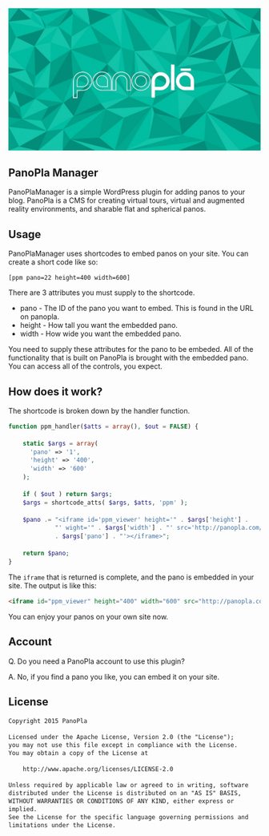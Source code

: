 <img src="assets/logo.jpg" alt="logo" />

## PanoPla Manager

PanoPlaManager is a simple WordPress plugin for adding panos to your blog. PanoPla is a CMS for creating virtual tours, virtual and augmented reality environments, and sharable flat and spherical panos.

## Usage

PanoPlaManager uses shortcodes to embed panos on your site. You can create a short code like so:

```
[ppm pano=22 height=400 width=600]
```

There are 3 attributes you must supply to the shortcode.

* pano - The ID of the pano you want to embed. This is found in the URL on panopla.
* height -  How tall you want the embedded pano.
* width - How wide you want the embedded pano.

You need to supply these attributes for the pano to be embeded. All of the functionality that is built on PanoPla is brought with the embedded pano. You can access all of the controls, you expect.

## How does it work?

The shortcode is broken down by the handler function.

```php
function ppm_handler($atts = array(), $out = FALSE) {

    static $args = array(
      'pano' => '1',
      'height' => '400',
      'width' => '600'
    );

    if ( $out ) return $args;
    $args = shortcode_atts( $args, $atts, 'ppm' );

    $pano .= "<iframe id='ppm_viewer' height='" . $args['height'] .
             "' wight='" . $args['width'] . "' src='http://panopla.com/pano/"
             . $args['pano'] . "'></iframe>";

    return $pano;
}
```
The `iframe` that is returned is complete, and the pano is embedded in your site. The output is like this:

```html
<iframe id="ppm_viewer" height="400" width="600" src="http://panopla.com/pano/22"></iframe>
```

You can enjoy your panos on your own site now.

## Account

Q. Do you need a PanoPla account to use this plugin?

A. No, if you find a pano you like, you can embed it on your site.

## License

```
Copyright 2015 PanoPla

Licensed under the Apache License, Version 2.0 (the "License");
you may not use this file except in compliance with the License.
You may obtain a copy of the License at

    http://www.apache.org/licenses/LICENSE-2.0

Unless required by applicable law or agreed to in writing, software
distributed under the License is distributed on an "AS IS" BASIS,
WITHOUT WARRANTIES OR CONDITIONS OF ANY KIND, either express or implied.
See the License for the specific language governing permissions and
limitations under the License.
```
